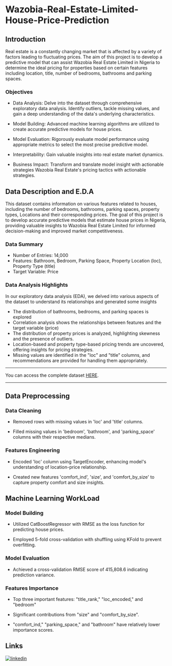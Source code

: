 # Wazobia-Real-Estate-Limited-House-Price-Prediction

## Introduction
Real estate is a constantly changing market that is affected by a variety of factors leading to fluctuating prices. The aim of this project is to develop a predictive model that can assist Wazobia Real Estate Limited in Nigeria to determine the ideal pricing for properties based on certain features including location, title, number of bedrooms, bathrooms and parking spaces.

### Objectives
- Data Analysis: Delve into the dataset through comprehensive exploratory data analysis. Identify outliers, tackle missing values, and gain a deep understanding of the data's underlying characteristics.

- Model Building: Advanced machine learning algorithms are utilized to create accurate predictive models for house prices.

- Model Evaluation: Rigorously evaluate model performance using appropriate metrics to select the most precise predictive model.

- Interpretability: Gain valuable insights into real estate market dynamics.

- Business Impact: Transform and translate model insight with actionable strategies Wazobia Real Estate's pricing tactics with actionable strategies.

## Data Description and E.D.A

This dataset contains information on various features related to houses, including the number of bedrooms, bathrooms, parking spaces, property types, Locations and their corresponding prices. The goal of this project is to develop accurate predictive models that estimate house prices in Nigeria, providing valuable insights to Wazobia Real Estate Limited for informed decision-making and improved market competitiveness.

### Data Summary

- Number of Entries: 14,000
- Features: Bathroom, Bedroom, Parking Space, Property Location (loc), Property Type (title)
- Target Variable: Price

### Data Analysis Highlights

In our exploratory data analysis (EDA), we delved into various aspects of the dataset to understand its relationships and generated some insights 

- The distribution of bathrooms, bedrooms, and parking spaces is explored
- Correlation analysis shows the relationships between features and the target variable (price)
- The distribution of property prices is analyzed, highlighting skewness and the presence of outliers.
- Location-based and property type-based pricing trends are uncovered, offering insights for pricing strategies.
- Missing values are identified in the "loc" and "title" columns, and recommendations are provided for handling them appropriately.

---

You can access the complete dataset [HERE](https://zindi.africa/competitions/free-ai-classes-in-every-city-hackathon-2023/data).

---


## Data Preprocessing

### Data Cleaning

- Removed rows with missing values in 'loc' and 'title' columns.

- Filled missing values in 'bedroom', 'bathroom', and 'parking_space' columns with their respective medians.

### Features Engineering

- Encoded 'loc' column using TargetEncoder, enhancing model's understanding of location-price relationship.
  
- Created new features 'comfort_ind', 'size', and 'comfort_by_size' to capture property comfort and size insights.


## Machine Learning WorkLoad
### Model Building

- Utilized CatBoostRegressor with RMSE as the loss function for predicting house prices.

- Employed 5-fold cross-validation with shuffling using KFold to prevent overfitting.

### Model Evaluation

- Achieved a cross-validation RMSE score of 415,808.6 indicating prediction variance.



### Features Importance

- Top three important features: "title_rank," "loc_encoded," and "bedroom"

- Significant contributions from "size" and "comfort_by_size".

- "comfort_ind," "parking_space," and "bathroom" have relatively lower importance scores.

## Links

[![linkedin](https://img.shields.io/badge/linkedin-0A66C2?style=for-the-badge&logo=linkedin&logoColor=white)](https://www.linkedin.com/in/alajede-mustapha-6071211a9/)

